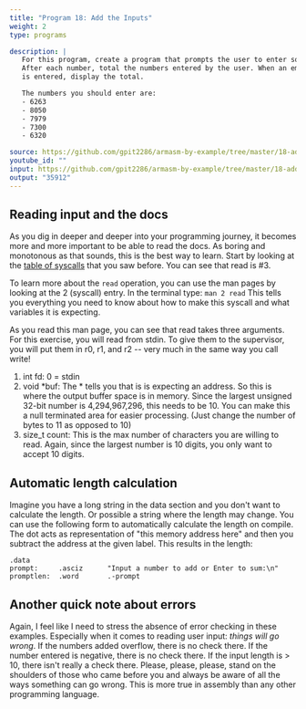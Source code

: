 ```yaml
---
title: "Program 18: Add the Inputs"
weight: 2
type: programs

description: |
   For this program, create a program that prompts the user to enter some numbers. 
   After each number, total the numbers entered by the user. When an empty line 
   is entered, display the total. 

   The numbers you should enter are: 
   - 6263
   - 8050
   - 7979
   - 7300
   - 6320   

source: https://github.com/gpit2286/armasm-by-example/tree/master/18-add-the-inputs
youtube_id: "" 
input: https://github.com/gpit2286/armasm-by-example/tree/master/18-add-the-inputs/template
output: "35912"
---
```


## Reading input and the docs 

As you dig in deeper and deeper into your programming journey, it becomes more and 
more important to be able to read the docs. As boring and monotonous as that sounds, 
this is the best way to learn. Start by looking at the 
[table of syscalls](https://syscalls.w3challs.com/?arch=arm_strong) that you saw 
before. You can see that read is #3. 

To learn more about the `read` operation, you can 
use the man pages by looking at the 2 (syscall) entry. In the terminal type: `man 2 read` 
This tells you everything you need to know about how to make this syscall and 
what variables it is expecting. 

As you read this man page, you can see that read takes three arguments. For this 
exercise, you will read from stdin. To give them to the supervisor, you will put 
them in r0, r1, and r2 -- very much in the same way you call write! 

1. int fd: 0 = stdin 
2. void *buf: The * tells you that is is expecting an address. So this is where the 
   output buffer space is in memory. Since the largest unsigned 32-bit number is 
   4,294,967,296, this needs to be 10. You can make this a null terminated area for 
   easier processing. (Just change the number of bytes to 11 as opposed to 10)
3. size_t count: This is the max number of characters you are willing to read. 
   Again, since the largest number is 10 digits, you only want to accept 10 digits. 

## Automatic length calculation 

Imagine you have a long string in the data section and you don't want to calculate 
the length. Or possible a string where the length may change. You can use the 
following form to automatically calculate the length on compile. The dot acts as 
representation of "this memory address here" and then you subtract the address 
at the given label. This results in the length: 

```armasm 
.data
prompt:     .asciz      "Input a number to add or Enter to sum:\n"
promptlen:  .word       .-prompt
```

## Another quick note about errors 

Again, I feel like I need to stress the absence of error checking in these examples. 
Especially when it comes to reading user input: *things will go wrong*. If the numbers 
added overflow, there is no check there. If the number entered is negative, there 
is no check there. If the input length is > 10, there isn't really a check there. 
Please, please, please, stand on the shoulders of those who came before you and 
always be aware of all the ways something can go wrong. This is more true in 
assembly than any other programming language. 
 